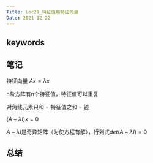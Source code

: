```yaml
---
Title: Lec21_特征值和特征向量
Date: 2021-12-22
---
```


## keywords

## 笔记

特征向量 $Ax=\lambda x$

 n阶方阵有n个特征值，特征值可以重复
 
 对角线元素只和 = 特征值之和 = 迹 
 
$(A-\lambda I)x=0$ 

$A-\lambda I$是奇异矩阵（为使方程有解），行列式$det(A-\lambda I)=0$



## 总结